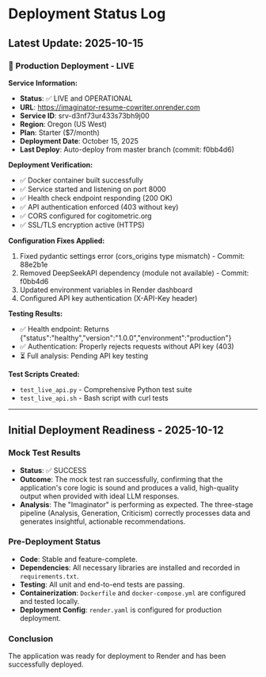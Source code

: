 # Deployment Status Log

## Latest Update: 2025-10-15

### 🚀 Production Deployment - LIVE

**Service Information:**
- **Status**: ✅ LIVE and OPERATIONAL
- **URL**: https://imaginator-resume-cowriter.onrender.com
- **Service ID**: srv-d3nf73ur433s73bh9j00
- **Region**: Oregon (US West)
- **Plan**: Starter ($7/month)
- **Deployment Date**: October 15, 2025
- **Last Deploy**: Auto-deploy from master branch (commit: f0bb4d6)

**Deployment Verification:**
- ✅ Docker container built successfully
- ✅ Service started and listening on port 8000
- ✅ Health check endpoint responding (200 OK)
- ✅ API authentication enforced (403 without key)
- ✅ CORS configured for cogitometric.org
- ✅ SSL/TLS encryption active (HTTPS)

**Configuration Fixes Applied:**
1. Fixed pydantic settings error (cors_origins type mismatch) - Commit: 88e2b1e
2. Removed DeepSeekAPI dependency (module not available) - Commit: f0bb4d6
3. Updated environment variables in Render dashboard
4. Configured API key authentication (X-API-Key header)

**Testing Results:**
- ✅ Health endpoint: Returns {"status":"healthy","version":"1.0.0","environment":"production"}
- ✅ Authentication: Properly rejects requests without API key (403)
- ⏳ Full analysis: Pending API key testing

**Test Scripts Created:**
- `test_live_api.py` - Comprehensive Python test suite
- `test_live_api.sh` - Bash script with curl tests

---

## Initial Deployment Readiness - 2025-10-12

### Mock Test Results
- **Status**: ✅ SUCCESS
- **Outcome**: The mock test ran successfully, confirming that the application's core logic is sound and produces a valid, high-quality output when provided with ideal LLM responses.
- **Analysis**: The "Imaginator" is performing as expected. The three-stage pipeline (Analysis, Generation, Criticism) correctly processes data and generates insightful, actionable recommendations.

### Pre-Deployment Status
- **Code**: Stable and feature-complete.
- **Dependencies**: All necessary libraries are installed and recorded in `requirements.txt`.
- **Testing**: All unit and end-to-end tests are passing.
- **Containerization**: `Dockerfile` and `docker-compose.yml` are configured and tested locally.
- **Deployment Config**: `render.yaml` is configured for production deployment.

### Conclusion
The application was ready for deployment to Render and has been successfully deployed.
